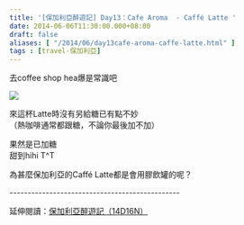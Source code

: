 ```yaml
---
title: '[保加利亞醉遊記] Day13：Cafe Aroma  - Caffé Latte '
date: 2014-06-06T11:30:00.000+08:00
draft: false
aliases: [ "/2014/06/day13cafe-aroma-caffe-latte.html" ]
tags : [travel-保加利亞]
---
```


去coffee shop hea爆是常識吧  

![](/images/bulgaria13b.jpg)

來這杯Latte時沒有另給糖已有點不妙  
（熱咖啡通常都跟糖，不論你最後加不加）

  

果然是已加糖  
甜到hihi T^T   
  
為甚麼保加利亞的Caffé Latte都是會用膠飲罐的呢？  
  
\-----------------------------------------------  
  
延伸閱讀：[保加利亞醉遊記（14D16N）](https://hidie.net/bulgaria14d16n/)
